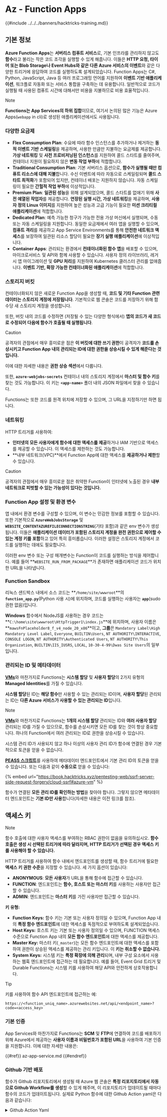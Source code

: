 # Az - Function Apps

{{#include ../../../banners/hacktricks-training.md}}

## 기본 정보

**Azure Function Apps**는 **서버리스 컴퓨트 서비스**로, 기본 인프라를 관리하지 않고도 **함수**라고 불리는 작은 코드 조각을 실행할 수 있게 해줍니다. 이들은 **HTTP 요청, 타이머 또는 Blob Storage나 Event Hubs와 같은 다른 Azure 서비스의 이벤트**와 같은 다양한 트리거에 응답하여 코드를 실행하도록 설계되었습니다. Function Apps는 C#, Python, JavaScript, Java 등 여러 프로그래밍 언어를 지원하여 **이벤트 기반 애플리케이션**, 워크플로 자동화 또는 서비스 통합을 구축하는 데 유용합니다. 일반적으로 코드가 실행될 때 사용된 컴퓨트 시간에 대해서만 비용을 지불하므로 비용 효율적입니다.

> [!NOTE]
> **Functions는 App Services의 하위 집합**이므로, 여기서 논의된 많은 기능은 Azure Apps(`webapp` in cli)로 생성된 애플리케이션에서도 사용됩니다.

### 다양한 요금제

- **Flex Consumption Plan**: 수요에 따라 함수 인스턴스를 추가하거나 제거하는 **동적 이벤트 기반 스케일링**을 제공하며, 사용한 만큼만 지불하는 요금제를 제공합니다. **가상 네트워킹** 및 **사전 프로비저닝된 인스턴스**를 지원하여 콜드 스타트를 줄여주며, 컨테이너 지원이 필요하지 않은 **변동 작업 부하**에 적합합니다.
- **Traditional Consumption Plan**: 기본 서버리스 옵션으로, **함수가 실행될 때만 컴퓨트 리소스에 대해 지불**합니다. 수신 이벤트에 따라 자동으로 스케일링되며 **콜드 스타트 최적화**가 포함되어 있지만, 컨테이너 배포는 지원하지 않습니다. 자동 스케일링이 필요한 **간헐적 작업 부하**에 이상적입니다.
- **Premium Plan**: **일관된 성능**을 위해 설계되었으며, 콜드 스타트를 없애기 위해 **사전 예열된 작업자**를 제공합니다. **연장된 실행 시간, 가상 네트워킹**을 제공하며, **사용자 정의 Linux 이미지**를 지원하여 높은 성능과 고급 기능이 필요한 **미션 크리티컬 애플리케이션**에 적합합니다.
- **Dedicated Plan**: 예측 가능한 청구가 가능한 전용 가상 머신에서 실행되며, 수동 또는 자동 스케일링을 지원합니다. 동일한 요금제에서 여러 앱을 실행할 수 있으며, **컴퓨트 격리**를 제공하고 App Service Environments를 통해 **안전한 네트워크 액세스**를 보장하여 일관된 리소스 할당이 필요한 **장기 실행 애플리케이션**에 이상적입니다.
- **Container Apps**: 관리되는 환경에서 **컨테이너화된 함수 앱**을 배포할 수 있으며, 마이크로서비스 및 API와 함께 사용할 수 있습니다. 사용자 정의 라이브러리, 레거시 앱 마이그레이션 및 **GPU 처리**를 지원하여 Kubernetes 클러스터 관리를 없애줍니다. **이벤트 기반, 확장 가능한 컨테이너화된 애플리케이션**에 적합합니다.

### **스토리지 버킷**

컨테이너화되지 않은 새로운 Function App을 생성할 때, **코드 및 기타 Function 관련 데이터는 스토리지 계정에 저장됩니다**. 기본적으로 웹 콘솔은 코드를 저장하기 위해 함수당 새 스토리지 계정을 생성합니다.

또한, 버킷 내의 코드를 수정하면 (저장될 수 있는 다양한 형식에서) **앱의 코드가 새 코드로 수정되어 다음에 함수가 호출될 때 실행됩니다**.

> [!CAUTION]
> 공격자의 관점에서 매우 흥미로운 점은 **이 버킷에 대한 쓰기 권한**이 공격자가 **코드를 손상시키고 Function App 내의 관리되는 ID에 대한 권한을 상승시킬 수 있게 해준다는 것입니다.**
>
> 이에 대한 자세한 내용은 **권한 상승 섹션**에서 다룹니다.

또한, **`azure-webjobs-secrets`** 컨테이너 내의 스토리지 계정에서 **마스터 및 함수 키**를 찾는 것도 가능합니다. 이 키는 **`<app-name>`** 폴더 내의 JSON 파일에서 찾을 수 있습니다.

Functions는 또한 코드를 원격 위치에 저장할 수 있으며, 그 URL을 지정하기만 하면 됩니다.

### 네트워킹

HTTP 트리거를 사용하여:

- **인터넷의 모든 사용자에게 함수에 대한 액세스를 제공**하거나 IAM 기반으로 액세스를 제공할 수 있습니다. 이 액세스를 제한하는 것도 가능합니다.
- **내부 네트워크(VPC)**에서 Function App에 대한 액세스를 **제공하거나 제한**할 수 있습니다.

> [!CAUTION]
> 공격자의 관점에서 매우 흥미로운 점은 취약한 Function이 인터넷에 노출된 경우 **내부 네트워크로 피벗할 수 있는 가능성이 있다는 것입니다.**

### **Function App 설정 및 환경 변수**

앱 내에서 환경 변수를 구성할 수 있으며, 이 변수는 민감한 정보를 포함할 수 있습니다. 또한 기본적으로 **`AzureWebJobsStorage`** 및 **`WEBSITE_CONTENTAZUREFILECONNECTIONSTRING`**(기타 포함)과 같은 env 변수가 생성됩니다. 이들은 **애플리케이션 데이터가 포함된 스토리지 계정을 완전 권한으로 제어할 수 있는 계정 키를 포함**하고 있어 특히 흥미롭습니다. 이러한 설정은 스토리지 계정에서 코드를 실행하는 데에도 필요합니다.

이러한 env 변수 또는 구성 매개변수는 Function이 코드를 실행하는 방식을 제어합니다. 예를 들어 **`WEBSITE_RUN_FROM_PACKAGE`**가 존재하면 애플리케이션 코드가 위치한 URL을 나타냅니다.

### **Function Sandbox**

리눅스 샌드박스 내에서 소스 코드는 **`/home/site/wwwroot`**의 **`function_app.py`**(Python 사용 시)에 위치하며, 코드를 실행하는 사용자는 **`app`**(sudo 권한 없음)입니다.

**Windows** 함수에서 NodeJS를 사용하는 경우 코드는 **`C:\home\site\wwwroot\HttpTrigger1\index.js`**에 위치하며, 사용자 이름은 **`mawsFnPlaceholder8_f_v4_node_20_x86`**이고, **그룹**은 `Mandatory Label\High Mandatory Level Label`, `Everyone`, `BUILTIN\Users`, `NT AUTHORITY\INTERACTIVE`, `CONSOLE LOGON`, `NT AUTHORITY\Authenticated Users`, `NT AUTHORITY\This Organization`, `BUILTIN\IIS_IUSRS`, `LOCAL`, `10-30-4-99\Dwas Site Users`의 일부입니다.

### **관리되는 ID 및 메타데이터**

[**VMs**](vms/)와 마찬가지로 Functions는 **시스템 할당** 및 **사용자 할당**의 2가지 유형의 **Managed Identities**를 가질 수 있습니다.

**시스템 할당**된 ID는 **해당 함수**만 사용할 수 있는 관리되는 ID이며, **사용자 할당**된 관리되는 ID는 **다른 Azure 서비스가 사용할 수 있는 관리되는 ID**입니다.

> [!NOTE]
> [**VMs**](vms/)와 마찬가지로 Functions는 **1개의 시스템 할당** 관리되는 ID와 **여러 사용자 할당** 관리되는 ID를 가질 수 있으므로, 함수를 손상시키면 모든 ID를 찾는 것이 항상 중요합니다. 하나의 Function에서 여러 관리되는 ID로 권한을 상승시킬 수 있습니다.
>
> 시스템 관리 ID가 사용되지 않고 하나 이상의 사용자 관리 ID가 함수에 연결된 경우 기본적으로 토큰을 얻을 수 없습니다.

[**PEASS 스크립트**](https://github.com/peass-ng/PEASS-ng)를 사용하여 메타데이터 엔드포인트에서 기본 관리 ID의 토큰을 얻을 수 있습니다. 또는 다음과 같이 **수동으로** 얻을 수 있습니다:

{% embed url="https://book.hacktricks.xyz/pentesting-web/ssrf-server-side-request-forgery/cloud-ssrf#azure-vm" %}

함수가 연결된 **모든 관리 ID를 확인하는 방법**을 찾아야 합니다. 그렇지 않으면 메타데이터 엔드포인트는 **기본 ID만 사용**합니다(자세한 내용은 이전 링크를 참조).

## 액세스 키

> [!NOTE]
> 함수 호출에 대한 사용자 액세스를 부여하는 RBAC 권한이 없음을 유의하십시오. **함수 호출은 생성 시 선택된 트리거에 따라 달라지며, HTTP 트리거가 선택된 경우 **액세스 키**를 사용해야 할 수 있습니다.**

HTTP 트리거를 사용하여 함수 내에서 엔드포인트를 생성할 때, 함수 트리거에 필요한 **액세스 키 권한 수준**을 지정할 수 있습니다. 세 가지 옵션이 있습니다:

- **ANONYMOUS**: **모든 사용자**가 URL을 통해 함수에 접근할 수 있습니다.
- **FUNCTION**: 엔드포인트는 **함수, 호스트 또는 마스터 키**를 사용하는 사용자만 접근할 수 있습니다.
- **ADMIN**: 엔드포인트는 **마스터 키**를 가진 사용자만 접근할 수 있습니다.

**키 유형:**

- **Function Keys:** 함수 키는 기본 또는 사용자 정의일 수 있으며, Function App 내의 **특정 함수 엔드포인트**에 대한 액세스를 독점적으로 부여하도록 설계되었습니다.
- **Host Keys:** 호스트 키는 기본 또는 사용자 정의일 수 있으며, FUNCTION 액세스 수준으로 Function App 내의 **모든 함수 엔드포인트**에 대한 액세스를 제공합니다.
- **Master Key:** 마스터 키(`_master`)는 모든 함수 엔드포인트에 대한 액세스를 포함하여 권한이 상승된 액세스를 제공하는 관리 키입니다. 이 **키는 취소할 수 없습니다.**
- **System Keys:** 시스템 키는 **특정 확장에 의해 관리**되며, 내부 구성 요소에서 사용하는 웹훅 엔드포인트에 접근하는 데 필요합니다. 예를 들어, Event Grid 트리거 및 Durable Functions는 시스템 키를 사용하여 해당 API와 안전하게 상호작용합니다.

> [!TIP]
> 키를 사용하여 함수 API 엔드포인트에 접근하는 예:
>
> `https://<function_uniq_name>.azurewebsites.net/api/<endpoint_name>?code=<access_key>`

### 기본 인증

App Services와 마찬가지로 Functions는 **SCM** 및 **FTP**에 연결하여 코드를 배포하기 위해 Azure에서 제공하는 **사용자 이름과 비밀번호가 포함된 URL**을 사용하여 기본 인증을 지원합니다. 이에 대한 자세한 내용은:

{{#ref}}
az-app-service.md
{{#endref}}

### Github 기반 배포

함수가 Github 리포지토리에서 생성될 때 Azure 웹 콘솔은 **특정 리포지토리에서 자동으로 Github Workflow를 생성**할 수 있게 해주며, 이 리포지토리가 업데이트될 때마다 함수의 코드가 업데이트됩니다. 실제로 Python 함수에 대한 Github Action yaml은 다음과 같습니다:

<details>

<summary>Github Action Yaml</summary>
```yaml
# Docs for the Azure Web Apps Deploy action: https://github.com/azure/functions-action
# More GitHub Actions for Azure: https://github.com/Azure/actions
# More info on Python, GitHub Actions, and Azure Functions: https://aka.ms/python-webapps-actions

name: Build and deploy Python project to Azure Function App - funcGithub

on:
push:
branches:
- main
workflow_dispatch:

env:
AZURE_FUNCTIONAPP_PACKAGE_PATH: "." # set this to the path to your web app project, defaults to the repository root
PYTHON_VERSION: "3.11" # set this to the python version to use (supports 3.6, 3.7, 3.8)

jobs:
build:
runs-on: ubuntu-latest
steps:
- name: Checkout repository
uses: actions/checkout@v4

- name: Setup Python version
uses: actions/setup-python@v5
with:
python-version: ${{ env.PYTHON_VERSION }}

- name: Create and start virtual environment
run: |
python -m venv venv
source venv/bin/activate

- name: Install dependencies
run: pip install -r requirements.txt

# Optional: Add step to run tests here

- name: Zip artifact for deployment
run: zip release.zip ./* -r

- name: Upload artifact for deployment job
uses: actions/upload-artifact@v4
with:
name: python-app
path: |
release.zip
!venv/

deploy:
runs-on: ubuntu-latest
needs: build

permissions:
id-token: write #This is required for requesting the JWT

steps:
- name: Download artifact from build job
uses: actions/download-artifact@v4
with:
name: python-app

- name: Unzip artifact for deployment
run: unzip release.zip

- name: Login to Azure
uses: azure/login@v2
with:
client-id: ${{ secrets.AZUREAPPSERVICE_CLIENTID_6C3396368D954957BC58E4C788D37FD1 }}
tenant-id: ${{ secrets.AZUREAPPSERVICE_TENANTID_7E50AEF6222E4C3DA9272D27FB169CCD }}
subscription-id: ${{ secrets.AZUREAPPSERVICE_SUBSCRIPTIONID_905358F484A74277BDC20978459F26F4 }}

- name: "Deploy to Azure Functions"
uses: Azure/functions-action@v1
id: deploy-to-function
with:
app-name: "funcGithub"
slot-name: "Production"
package: ${{ env.AZURE_FUNCTIONAPP_PACKAGE_PATH }}
```
</details>

또한, **Managed Identity**가 생성되어 리포지토리의 Github Action이 이를 사용하여 Azure에 로그인할 수 있습니다. 이는 **Managed Identity**에 대해 Federated credential을 생성하여 **Issuer** `https://token.actions.githubusercontent.com`와 **Subject Identifier** `repo:<org-name>/<repo-name>:ref:refs/heads/<branch-name>`를 허용함으로써 이루어집니다.

> [!CAUTION]
> 따라서 해당 리포지토리를 손상시키는 사람은 기능과 이에 연결된 Managed Identities를 손상시킬 수 있습니다.

### Container Based Deployments

모든 요금제가 컨테이너 배포를 허용하는 것은 아니지만, 허용하는 경우 구성에는 컨테이너의 URL이 포함됩니다. API에서 **`linuxFxVersion`** 설정은 `DOCKER|mcr.microsoft.com/...`와 같은 형태를 가질 것이며, 웹 콘솔에서는 구성에 **image settings**가 표시됩니다.

또한, **소스 코드는 함수와 관련된 스토리지** 계정에 저장되지 않습니다. 필요하지 않기 때문입니다.

## Enumeration
```bash
# List all the functions
az functionapp list

# Get info of 1 funciton (although in the list you already get this info)
az functionapp show --name <app-name> --resource-group <res-group>
## If "linuxFxVersion" has something like: "DOCKER|mcr.microsoft.com/..."
## This is using a container

# Get details about the source of the function code
az functionapp deployment source show \
--name <app-name> \
--resource-group <res-group>
## If error like "This is currently not supported."
## Then, this is probalby using a container

# Get more info if a container is being used
az functionapp config container show \
--name <name> \
--resource-group <res-group>

# Get settings (and privesc to the sorage account)
az functionapp config appsettings list --name <app-name> --resource-group <res-group>

# Check if a domain was assigned to a function app
az functionapp config hostname list --webapp-name <app-name> --resource-group <res-group>

# Get SSL certificates
az functionapp config ssl list --resource-group <res-group>

# Get network restrictions
az functionapp config access-restriction show --name <app-name> --resource-group <res-group>

# Get more info about a function (invoke_url_template is the URL to invoke and script_href allows to see the code)
az rest --method GET \
--url "https://management.azure.com/subscriptions/<subscription>/resourceGroups/<res-group>/providers/Microsoft.Web/sites/<app-name>/functions?api-version=2024-04-01"

# Get source code with Master Key of the function
curl "<script_href>?code=<master-key>"
## Python example
curl "https://newfuncttest123.azurewebsites.net/admin/vfs/home/site/wwwroot/function_app.py?code=<master-key>" -v

# Get source code
az rest --url "https://management.azure.com/<subscription>/resourceGroups/<res-group>/providers/Microsoft.Web/sites/<app-name>/hostruntime/admin/vfs/function_app.py?relativePath=1&api-version=2022-03-01"
```
## 권한 상승

{{#ref}}
../az-privilege-escalation/az-functions-app-privesc.md
{{#endref}}

## 참조

- [https://learn.microsoft.com/en-us/azure/azure-functions/functions-openapi-definition](https://learn.microsoft.com/en-us/azure/azure-functions/functions-openapi-definition)

{{#include ../../../banners/hacktricks-training.md}}
